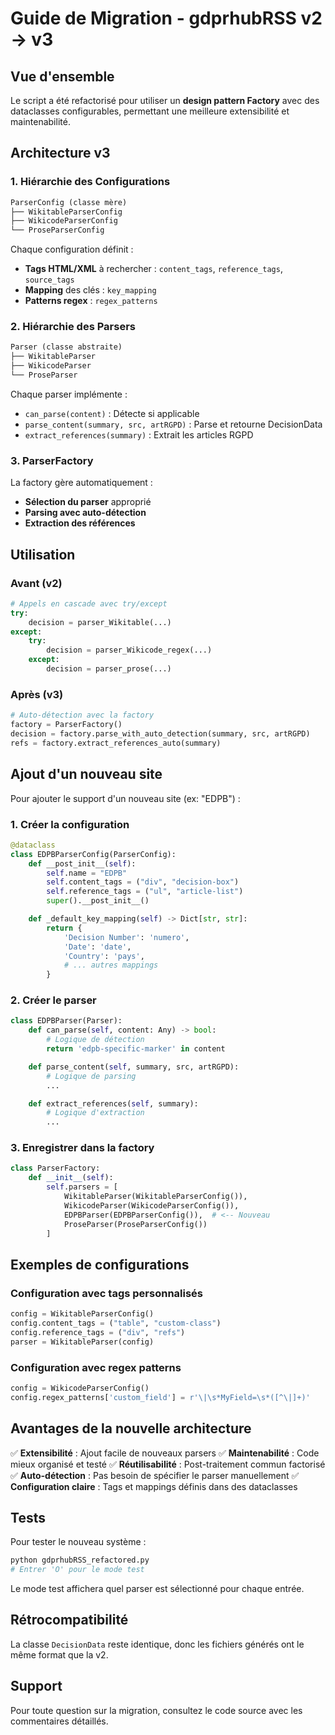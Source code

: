 # Guide de Migration - gdprhubRSS v2 → v3

## Vue d'ensemble

Le script a été refactorisé pour utiliser un **design pattern Factory** avec des dataclasses configurables, permettant une meilleure extensibilité et maintenabilité.

## Architecture v3

### 1. Hiérarchie des Configurations

```python
ParserConfig (classe mère)
├── WikitableParserConfig
├── WikicodeParserConfig
└── ProseParserConfig
```

Chaque configuration définit :
- **Tags HTML/XML** à rechercher : `content_tags`, `reference_tags`, `source_tags`
- **Mapping** des clés : `key_mapping`
- **Patterns regex** : `regex_patterns`

### 2. Hiérarchie des Parsers

```python
Parser (classe abstraite)
├── WikitableParser
├── WikicodeParser
└── ProseParser
```

Chaque parser implémente :
- `can_parse(content)` : Détecte si applicable
- `parse_content(summary, src, artRGPD)` : Parse et retourne DecisionData
- `extract_references(summary)` : Extrait les articles RGPD

### 3. ParserFactory

La factory gère automatiquement :
- **Sélection du parser** approprié
- **Parsing avec auto-détection**
- **Extraction des références**

## Utilisation

### Avant (v2)

```python
# Appels en cascade avec try/except
try:
    decision = parser_Wikitable(...)
except:
    try:
        decision = parser_Wikicode_regex(...)
    except:
        decision = parser_prose(...)
```

### Après (v3)

```python
# Auto-détection avec la factory
factory = ParserFactory()
decision = factory.parse_with_auto_detection(summary, src, artRGPD)
refs = factory.extract_references_auto(summary)
```

## Ajout d'un nouveau site

Pour ajouter le support d'un nouveau site (ex: "EDPB") :

### 1. Créer la configuration

```python
@dataclass
class EDPBParserConfig(ParserConfig):
    def __post_init__(self):
        self.name = "EDPB"
        self.content_tags = ("div", "decision-box")
        self.reference_tags = ("ul", "article-list")
        super().__post_init__()

    def _default_key_mapping(self) -> Dict[str, str]:
        return {
            'Decision Number': 'numero',
            'Date': 'date',
            'Country': 'pays',
            # ... autres mappings
        }
```

### 2. Créer le parser

```python
class EDPBParser(Parser):
    def can_parse(self, content: Any) -> bool:
        # Logique de détection
        return 'edpb-specific-marker' in content

    def parse_content(self, summary, src, artRGPD):
        # Logique de parsing
        ...

    def extract_references(self, summary):
        # Logique d'extraction
        ...
```

### 3. Enregistrer dans la factory

```python
class ParserFactory:
    def __init__(self):
        self.parsers = [
            WikitableParser(WikitableParserConfig()),
            WikicodeParser(WikicodeParserConfig()),
            EDPBParser(EDPBParserConfig()),  # <-- Nouveau
            ProseParser(ProseParserConfig())
        ]
```

## Exemples de configurations

### Configuration avec tags personnalisés

```python
config = WikitableParserConfig()
config.content_tags = ("table", "custom-class")
config.reference_tags = ("div", "refs")
parser = WikitableParser(config)
```

### Configuration avec regex patterns

```python
config = WikicodeParserConfig()
config.regex_patterns['custom_field'] = r'\|\s*MyField=\s*([^\|]+)'
```

## Avantages de la nouvelle architecture

✅ **Extensibilité** : Ajout facile de nouveaux parsers
✅ **Maintenabilité** : Code mieux organisé et testé
✅ **Réutilisabilité** : Post-traitement commun factorisé
✅ **Auto-détection** : Pas besoin de spécifier le parser manuellement
✅ **Configuration claire** : Tags et mappings définis dans des dataclasses

## Tests

Pour tester le nouveau système :

```bash
python gdprhubRSS_refactored.py
# Entrer 'O' pour le mode test
```

Le mode test affichera quel parser est sélectionné pour chaque entrée.

## Rétrocompatibilité

La classe `DecisionData` reste identique, donc les fichiers générés ont le même format que la v2.

## Support

Pour toute question sur la migration, consultez le code source avec les commentaires détaillés.

